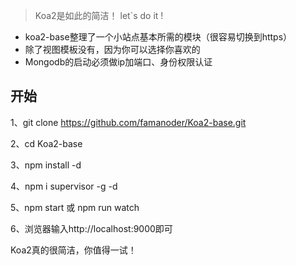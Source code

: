 >Koa2是如此的简洁！ let`s do it !

* koa2-base整理了一个小站点基本所需的模块（很容易切换到https）
* 除了视图模板没有，因为你可以选择你喜欢的
* Mongodb的启动必须做ip加端口、身份权限认证

## 开始

1、git clone https://github.com/famanoder/Koa2-base.git

2、cd Koa2-base

3、npm install -d

4、npm i supervisor -g -d

5、npm start 或 npm run watch

6、浏览器输入http://localhost:9000即可






Koa2真的很简洁，你值得一试！
